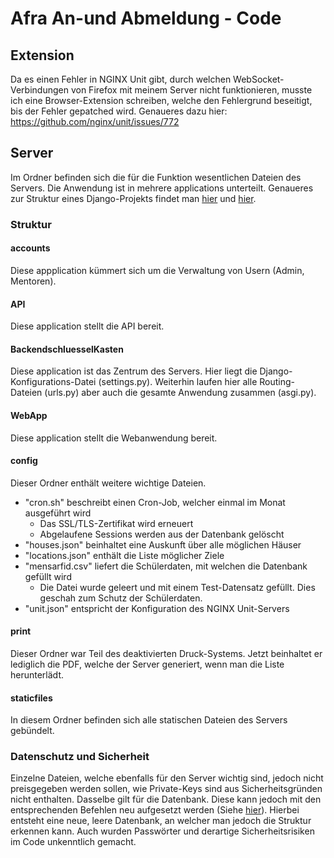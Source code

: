 # Afra An-und Abmeldung - Code
## Extension
Da es einen Fehler in NGINX Unit gibt, durch welchen WebSocket-Verbindungen von Firefox mit meinem Server nicht funktionieren, musste ich eine Browser-Extension schreiben, welche den Fehlergrund beseitigt, bis der Fehler gepatched wird. Genaueres dazu hier: https://github.com/nginx/unit/issues/772

## Server
Im Ordner befinden sich die für die Funktion wesentlichen Dateien des Servers. Die Anwendung ist in mehrere applications unterteilt. Genaueres zur Struktur eines Django-Projekts findet man [hier](https://docs.djangoproject.com/en/4.1/ref/applications/#projects-and-applications) und [hier](https://docs.djangoproject.com/en/4.1/intro/tutorial01/).

### Struktur
#### accounts
Diese appplication kümmert sich um die Verwaltung von Usern (Admin, Mentoren).

#### API
Diese application stellt die API bereit.

#### BackendschluesselKasten
Diese application ist das Zentrum des Servers. Hier liegt die Django-Konfigurations-Datei (settings.py). Weiterhin laufen hier alle Routing-Dateien (urls.py) aber auch die gesamte Anwendung zusammen (asgi.py).

#### WebApp
Diese application stellt die Webanwendung bereit.

#### config
Dieser Ordner enthält weitere wichtige Dateien. 

- "cron.sh" beschreibt einen Cron-Job, welcher einmal im Monat ausgeführt wird
  - Das SSL/TLS-Zertifikat wird erneuert
  - Abgelaufene Sessions werden aus der Datenbank gelöscht
- "houses.json" beinhaltet eine Auskunft über alle möglichen Häuser
- "locations.json" enthält die Liste möglicher Ziele
- "mensarfid.csv" liefert die Schülerdaten, mit welchen die Datenbank gefüllt wird
  - Die Datei wurde geleert und mit einem Test-Datensatz gefüllt. Dies geschah zum Schutz der Schülerdaten.
- "unit.json" entspricht der Konfiguration des NGINX Unit-Servers

#### print
Dieser Ordner war Teil des deaktivierten Druck-Systems. Jetzt beinhaltet er lediglich die PDF, welche der Server generiert, wenn man die Liste herunterlädt.

#### staticfiles
In diesem Ordner befinden sich alle statischen Dateien des Servers gebündelt.

### Datenschutz und Sicherheit
Einzelne Dateien, welche ebenfalls für den Server wichtig sind, jedoch nicht preisgegeben werden sollen, wie Private-Keys sind aus Sicherheitsgründen nicht enthalten. 
Dasselbe gilt für die Datenbank. Diese kann jedoch mit den entsprechenden Befehlen neu aufgesetzt werden (Siehe [hier](https://docs.djangoproject.com/en/4.1/ref/django-admin/#migrate)). Hierbei entsteht eine neue, leere Datenbank, an welcher man jedoch die Struktur erkennen kann. Auch wurden Passwörter und derartige Sicherheitsrisiken im Code unkenntlich gemacht.